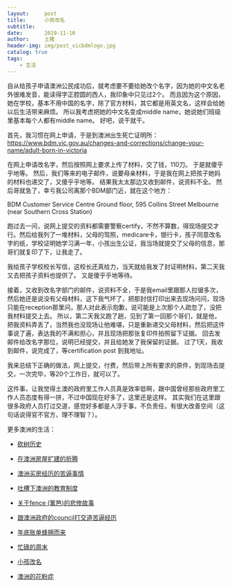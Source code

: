 ```yaml
---
layout:     post
title:      小孩改名
subtitle:   
date:       2019-11-10
author:     土猪
header-img: img/post_vicbdmlogo.jpg
catalog: true
tags:
    - 生活
---
```


自从给孩子申请澳洲公民成功后，就考虑要不要给她改个名字，因为她的中文名老外很难发音，能读得字正腔圆的西人，我印象中只见过2个。 而且因为这个原因，她在学校，基本不用中国的名字，除了官方材料，其它都是用英文名，这样会给她以后生活带来麻烦。 所以我考虑把她的中文名变成middle name，她说她们班级里基本每个人都有middle name。 好吧，说干就干。



首先，我习惯在网上申请，于是到澳洲出生死亡证明所：https://www.bdm.vic.gov.au/changes-and-corrections/change-your-name/adult-born-in-victoria

在网上申请改名字，然后按照网上要求上传了材料，交了钱，110刀。 于是就傻乎乎地等。  然后，我们等来的电子邮件，说要母亲材料，于是我在网上把孩子她妈的材料也递交了，又傻乎乎地等。 结果我太太那边又收到邮件，说资料不全。 然后哥就急了，幸亏我公司离那个BDM部门近，就在这个地方：


BDM Customer Service Centre
Ground floor, 595 Collins Street Melbourne
(near Southern Cross Station)



跑过去一问，说网上提交的资料都需要警察certify，不然不算数，得现场提交才行。然后给我列了一堆材料，父母的驾照，medicare卡，银行卡，孩子同意改名字的纸，学校证明她学习满一年，小孩出生公证，我当场就提交了父母的信息，那哥们就复印了下，让我走了。



我给孩子学校校长写信，这校长还真给力，当天就给我发了封证明材料，第二天我又去把孩子资料也提供了。 又是傻乎乎地等待。



接着，又收到改名字部门的邮件，说资料不全，于是我email里跟那人拉锯多次，然后她还是说没有父母材料，这下我气坏了，把那封信打印出来去现场问问，现场只能在reception那里问，那人对此表示抱歉，说可能是上次那个人疏忽了，没把我材料提交上去。
所以，第二天我又跑了趟，见到了第一回那个哥们，就是他，把我资料弄丢了，当然我也没现场让他难堪，只是重新递交父母材料，然后把这件事说了遍，表达我的不满和担心，并且现场把那张复印件拍照留下证据。 回去发邮件给改名字那位，说明已经提交，并且给她发了我保留的证据。  过了1天，我收到邮件，说完成了，等certification post 到我地址。  




我来总结下正确的做法，网上提交，付费，然后带上所有要求的原件，到现场去提交，一次完毕，等20个工作日，就可以了。




这件事，让我觉得土澳的政府里工作人员真是效率低啊，跟中国曾经那些政府里工作人员态度有得一拼，不过中国现在好多了，这里还是这样。 其实我们在这里跟很多政府人员打过交道，感觉好多都是人浮于事，不负责任，有很大改善空间（这句话说得官不官方，理不理智？）。



更多澳洲的生活：

- [砍树历史](http://livinginau.life/2019/12/29/%E7%A0%8D%E6%A0%91%E5%8E%86%E5%8F%B2/)

- [在澳洲房屋扩建的折腾](http://livinginau.life/2019/12/19/%E5%9C%A8%E6%BE%B3%E6%B4%B2%E6%88%BF%E5%B1%8B%E6%89%A9%E5%BB%BA%E7%9A%84%E6%8A%98%E8%85%BE/)

- 
  [澳洲买房经历的苦逼事情](http://livinginau.life/2019/12/18/%E6%BE%B3%E6%B4%B2%E4%B9%B0%E6%88%BF%E7%BB%8F%E5%8E%86%E7%9A%84%E8%8B%A6%E9%80%BC%E4%BA%8B%E6%83%85/)

- 
  [吐槽下澳洲的教育制度](http://livinginau.life/2019/12/13/%E5%90%90%E6%A7%BD%E6%BE%B3%E6%B4%B2%E6%95%99%E8%82%B2%E5%88%B6%E5%BA%A6/)

- [关于fence (篱笆)的悲惨故事](http://livinginau.life/2019/12/01/%E5%85%B3%E4%BA%8Efence%E7%9A%84%E6%82%B2%E6%83%A8%E6%95%85%E4%BA%8B/)

- [跟澳洲政府的council打交道苦逼经历](http://livinginau.life/2019/11/29/%E8%B7%9F%E6%BE%B3%E6%B4%B2%E6%94%BF%E5%BA%9C%E7%9A%84council%E6%89%93%E4%BA%A4%E9%81%93%E8%8B%A6%E9%80%BC%E7%BB%8F%E5%8E%86/)

- [年底账单蜂拥而来](http://livinginau.life/2019/11/29/%E8%B4%A6%E5%8D%95%E8%9C%82%E6%8B%A5%E8%80%8C%E6%9D%A5/)

- [忙碌的周末](http://livinginau.life/2019/11/12/%E5%BF%99%E7%A2%8C%E7%9A%84%E5%91%A8%E6%9C%AB/)

- [小孩改名](http://livinginau.life/2019/11/10/%E5%B0%8F%E5%AD%A9%E6%94%B9%E5%90%8D/)

- [澳洲的花粉症](http://livinginau.life/2018/08/10/%E6%BE%B3%E6%B4%B2%E7%9A%84%E8%8A%B1%E7%B2%89%E7%97%87/)
